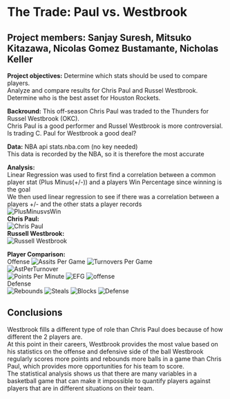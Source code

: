 # The Trade: Paul vs. Westbrook
## Project members: Sanjay Suresh, Mitsuko Kitazawa, Nicolas Gomez Bustamante, Nicholas Keller


**Project objectives:**
        Determine which stats should be used to compare players.  
        Analyze and compare results for Chris Paul and Russel Westbrook.  
        Determine who is the best asset for Houston Rockets. 

**Backround:**
       This off-season Chris Paul was traded to the Thunders for Russel Westbrook (OKC).  
       Chris Paul is a good performer and Russel Westbrook is more controversial.  
       Is trading C. Paul for Westbrook a good deal? 
       
**Data:** 
      NBA api stats.nba.com (no key needed)  
      This data is recorded by the NBA, so it is therefore the most accurate

**Analysis:**  
Linear Regression was used to first find a correlation between a common player stat (Plus Minus(+/-))  and a players Win Percentage since winning is the goal  
We then used linear regression to see if there was a correlation between a players +/- and the other stats a player records  
![PlusMinusvsWin](Images/PlusMinusvsWin.png)  
**Chris Paul:**  
![Chris Paul](Images/ChrisPaulMerge.png)  
**Russell Westbrook:**   
![Russell Westbrook](Images/RussellWestbrookMerge.png)  

**Player Comparison:**  
Offense
![Assits Per Game](Images/PlayerAstPerGame.png)
![Turnovers Per Game](Images/TOVPerGame.png)  
![AstPerTurnover](Images/AstPerTurnover.png)  
![Points Per Minute](Images/PointsPerMinute.png)
![EFG](Images/EFG.png)
![offense](Images/offense.png)  
Defense  
![Rebounds](Images/Rebounds.png)
![Steals](Images/Steals.png)
![Blocks](Images/Blocks.png)
![Defense](Images/defense.png)

## Conclusions
Westbrook fills a different type of role than Chris Paul does because of how different the 2 players are.  
At this point in their careers, Westbrook provides the most value based on his statistics on the offense and defensive side of the ball 
Westbrook regularly scores more points and rebounds more balls in a game than Chris Paul, which provides more opportunities for his team to score.  
The statistical analysis shows us that there are many variables in a basketball game that can make it impossible to quantify players against players that are in different situations on their team.


